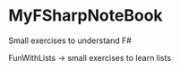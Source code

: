 # MyFSharpNoteBook
Small exercises to understand F# 

FunWithLists -> small exercises to learn lists


